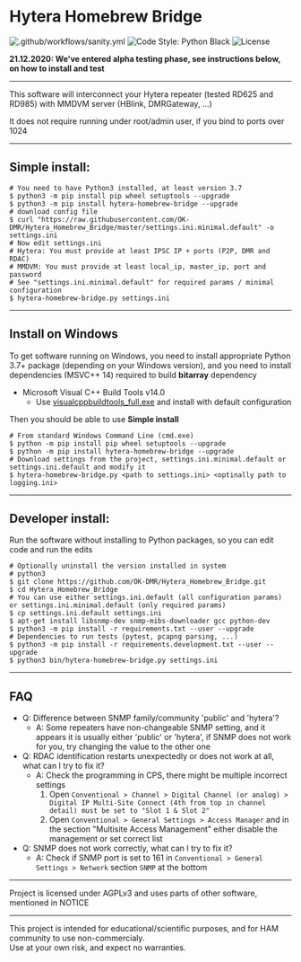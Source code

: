 # Hytera Homebrew Bridge

![.github/workflows/sanity.yml](https://github.com/smarek/Hytera_Homebrew_Bridge/workflows/Sanity/badge.svg?branch=master)
![Code Style: Python Black](https://img.shields.io/badge/code%20style-black-000000.svg)
![License](https://img.shields.io/github/license/smarek/Hytera_Homebrew_Bridge)


**21.12.2020: We've entered alpha testing phase, see instructions below, on how to install and test**

----

This software will interconnect your Hytera repeater (tested RD625 and RD985) with MMDVM server (HBlink, DMRGateway, ...)

It does not require running under root/admin user, if you bind to ports over 1024

----
## Simple install:
```shell
# You need to have Python3 installed, at least version 3.7
$ python3 -m pip install pip wheel setuptools --upgrade
$ python3 -m pip install hytera-homebrew-bridge --upgrade
# download config file
$ curl "https://raw.githubusercontent.com/OK-DMR/Hytera_Homebrew_Bridge/master/settings.ini.minimal.default" -o settings.ini
# Now edit settings.ini
# Hytera: You must provide at least IPSC IP + ports (P2P, DMR and RDAC)
# MMDVM: You must provide at least local_ip, master_ip, port and password
# See "settings.ini.minimal.default" for required params / minimal configuration
$ hytera-homebrew-bridge.py settings.ini
```

----
## Install on Windows

To get software running on Windows, you need to install appropriate Python 3.7+ package (depending on your Windows version),
and you need to install dependencies (MSVC++ 14) required to build **bitarray** dependency

- Microsoft Visual C++ Build Tools v14.0
  - Use [visualcppbuildtools_full.exe](https://go.microsoft.com/fwlink/?LinkId=691126) and install with default configuration


Then you should be able to use **Simple install**
```shell
# From standard Windows Command Line (cmd.exe)
$ python -m pip install pip wheel setuptools --upgrade
$ python -m pip install hytera-homebrew-bridge --upgrade
# Download settings from the project, settings.ini.minimal.default or settings.ini.default and modify it
$ hytera-homebrew-bridge.py <path to settings.ini> <optinally path to logging.ini>
```


----
## Developer install:

Run the software without installing to Python packages, so you can edit code and run the edits

```shell
# Optionally uninstall the version installed in system
# python3
$ git clone https://github.com/OK-DMR/Hytera_Homebrew_Bridge.git
$ cd Hytera_Homebrew_Bridge
# You can use either settings.ini.default (all configuration params) or settings.ini.minimal.default (only required params)
$ cp settings.ini.default settings.ini
$ apt-get install libsnmp-dev snmp-mibs-downloader gcc python-dev
$ python3 -m pip install -r requirements.txt --user --upgrade
# Dependencies to run tests (pytest, pcapng parsing, ...)
$ python3 -m pip install -r requirements.development.txt --user --upgrade
$ python3 bin/hytera-homebrew-bridge.py settings.ini
```

----
## FAQ

- Q: Difference between SNMP family/community 'public' and 'hytera'?
  - A: Some repeaters have non-changeable SNMP setting, and it appears it is usually either 'public' or 'hytera', if SNMP does not work for you, try changing the value to the other one
- Q: RDAC identification restarts unexpectedly or does not work at all, what can I try to fix it?
  - A: Check the programming in CPS, there might be multiple incorrect settings
    1. Open `Conventional > Channel > Digital Channel (or analog) > Digital IP Multi-Site Connect (4th from top in channel detail) must be set to "Slot 1 & Slot 2"`
    2. Open `Conventional > General Settings > Access Manager` and in the section "Multisite Access Management" either disable the management or set correct list
- Q: SNMP does not work correctly, what can I try to fix it?
  - A: Check if SNMP port is set to 161 in `Conventional > General Settings > Network` section `SNMP` at the bottom

----

Project is licensed under AGPLv3 and uses parts of other software, mentioned in NOTICE

----

This project is intended for educational/scientific purposes, and for HAM community to use non-commercialy.  
Use at your own risk, and expect no warranties.
